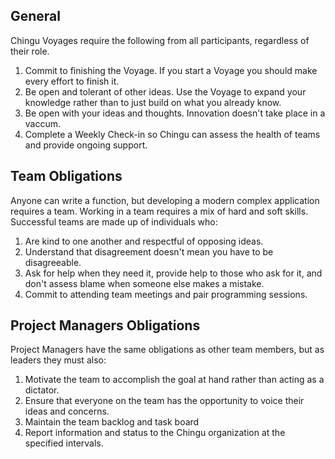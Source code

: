 ## General

Chingu Voyages require the following from all participants, regardless of their role. 

1. Commit to finishing the Voyage. If you start a Voyage you should make every effort to finish it. 
2. Be open and tolerant of other ideas. Use the Voyage to expand your knowledge rather than to just build on what you already know.
3. Be open with your ideas and thoughts. Innovation doesn't take place in a vaccum.
4. Complete a Weekly Check-in so Chingu can assess the health of teams and provide ongoing support. 

## Team Obligations

Anyone can write a function, but developing a modern complex application requires a team. Working in a team requires a mix of hard and soft skills. Successful teams are made up of individuals who:

1. Are kind to one another and respectful of opposing ideas.
2. Understand that disagreement doesn't mean you have to be disagreeable.
3. Ask for help when they need it, provide help to those who ask for it, and don't assess blame when someone else makes a mistake.
4. Commit to attending team meetings and pair programming sessions.

## Project Managers Obligations

Project Managers have the same obligations as other team members, but as leaders they must also:

1. Motivate the team to accomplish the goal at hand rather than acting as a dictator.
2. Ensure that everyone on the team has the opportunity to voice their ideas and concerns.
3. Maintain the team backlog and task board
4. Report information and status to the Chingu organization at the specified intervals. 
